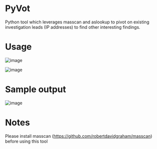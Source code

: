 # PyVot
Python tool which leverages masscan and aslookup to pivot on existing investigation leads (IP addresses) to find other interesting findings.

# Usage
![image](https://github.com/NexusFuzzy/PyVot/assets/9799160/bb9edda2-852c-48b3-9be7-b34ab3802b02)

![image](https://github.com/NexusFuzzy/PyVot/assets/9799160/3094e65b-3a8a-4e73-a443-49cabc932b1a)


# Sample output 
![image](https://github.com/NexusFuzzy/PyVot/assets/9799160/ca332178-cb55-4585-aef4-e93e4621d76d)

# Notes
Please install masscan (https://github.com/robertdavidgraham/masscan) before using this tool
